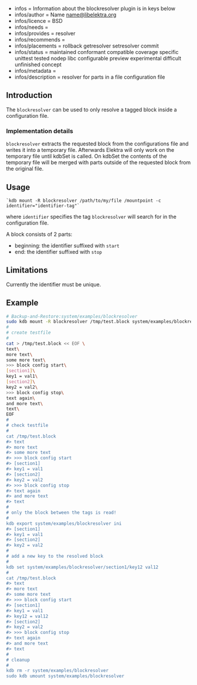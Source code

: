 - infos = Information about the blockresolver plugin is in keys below
- infos/author = Name <name@libelektra.org>
- infos/licence = BSD
- infos/needs =
- infos/provides = resolver
- infos/recommends =
- infos/placements = rollback getresolver setresolver commit
- infos/status = maintained conformant compatible coverage specific unittest tested nodep libc configurable preview experimental difficult unfinished concept
- infos/metadata =
- infos/description = resolver for parts in a file configuration file

## Introduction ##

The `blockresolver` can be used to only resolve a tagged block inside a configuration file.

### Implementation details ###

`blockresolver` extracts the requested block from the configurations file and writes it into a temporary file. Afterwards Elektra will only work on the temporary file until kdbSet is called. On kdbSet the contents of the temporary file will be merged with parts outside of the requested block from the original file.

## Usage ##

    `kdb mount -R blockresolver /path/to/my/file /mountpoint -c identifier="identifier-tag"`

where `identifier` specifies the tag `blockresolver` will search for in the configuration file. 

A block consists of 2 parts:
- beginning: the identifier suffixed with `start` 
- end: the identifier suffixed with `stop`

## Limitations ##

Currently the identifier must be unique.
 
## Example ##
```sh
# Backup-and-Restore:system/examples/blockresolver
sudo kdb mount -R blockresolver /tmp/test.block system/examples/blockresolver -c identifier=">>> block config" ini
#
# create testfile
#
cat > /tmp/test.block << EOF \
text\
more text\
some more text\
>>> block config start\
[section1]\
key1 = val1\
[section2]\
key2 = val2\
>>> block config stop\
text again\
and more text\
text\
EOF
#
# check testfile
#
cat /tmp/test.block
#> text
#> more text
#> some more text
#> >>> block config start
#> [section1]
#> key1 = val1
#> [section2]
#> key2 = val2
#> >>> block config stop
#> text again
#> and more text
#> text
#
# only the block between the tags is read!
#
kdb export system/examples/blockresolver ini
#> [section1]
#> key1 = val1
#> [section2]
#> key2 = val2
#
# add a new key to the resolved block 
#
kdb set system/examples/blockresolver/section1/key12 val12
#
cat /tmp/test.block
#> text
#> more text
#> some more text
#> >>> block config start
#> [section1]
#> key1 = val1
#> key12 = val12
#> [section2]
#> key2 = val2
#> >>> block config stop
#> text again
#> and more text
#> text
#
# cleanup
#
kdb rm -r system/examples/blockresolver
sudo kdb umount system/examples/blockresolver
```
